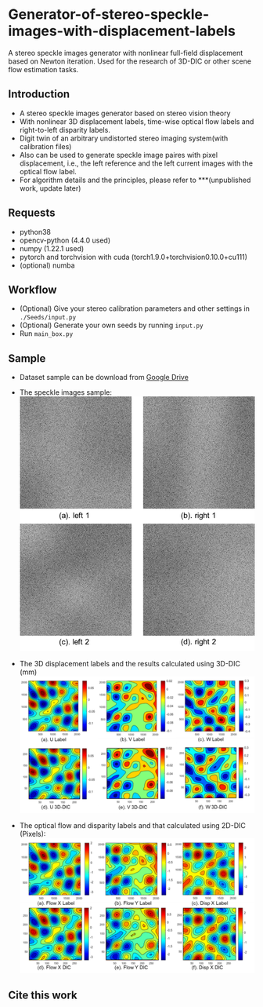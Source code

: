 # Generator-of-stereo-speckle-images-with-displacement-labels
A stereo speckle images generator with nonlinear full-field displacement based on Newton iteration. Used for the research of 3D-DIC or other scene flow estimation tasks.

## Introduction
- A stereo speckle images generator based on stereo vision theory
- With nonlinear 3D displacement labels, time-wise optical flow labels and right-to-left disparity labels.
- Digit twin of an arbitrary undistorted stereo imaging system(with calibration files)
- Also can be used to generate speckle image paires with pixel displacement, i.e., the left reference and the left current images with the optical flow label.
- For algorithm details and the principles, please refer to ***(unpublished work, update later)

## Requests
- python38
- opencv-python (4.4.0 used)
- numpy (1.22.1 used)
- pytorch and torchvision with cuda (torch1.9.0+torchvision0.10.0+cu111)
- (optional) numba

## Workflow
* (Optional) Give your stereo calibration parameters and other settings in ```./Seeds/input.py```
* (Optional) Generate your own seeds by running ```input.py```
* Run ```main_box.py```

## Sample
- Dataset sample can be download from [Google Drive](https://drive.google.com/drive/folders/1vhRsQilTJcGXLwSiknJA7hgsFPOIXPo_?usp=sharing)

- The speckle images sample:
![The speckle images](/imgs/speckle_images.png)

- The 3D displacement labels and the results calculated using 3D-DIC (mm)
![The 3D displacement labels and the results calculated using 3D-DIC](/imgs/UVW.png)

- The optical flow and disparity labels and that calculated using 2D-DIC (Pixels):
![The optical flow and disparity labels and that calculated using 2D-DIC](/imgs/flow_disparity.png)


## Cite this work

